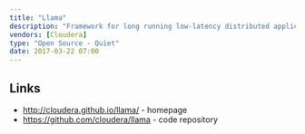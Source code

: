 ```yaml
---
title: "Llama"
description: "Framework for long running low-latency distributed applications to request resources from YARN, built to support Apache Impala.  Operates as an un-managed YARN application master (that handles resource requests over a Thrift API and delivers resource notifications) and a node manager plugin (that delivers resource availability information to co-located services).  Created by Cloudera in August 2013, hosted on GitHub and available under an Apache 2.0 licence, and maintained by Cloudera to support new Impala and CDH releases."
vendors: [Cloudera]
type: "Open Source - Quiet"
date: 2017-03-22 07:00
---
```

## Links

* <http://cloudera.github.io/llama/> - homepage
* <https://github.com/cloudera/llama> - code repository
